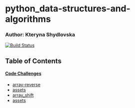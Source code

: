 # python_data-structures-and-algorithms

### Author: Kteryna Shydlovska

[![Build Status](https://www.travis-ci.com/alvian-401-advanced-javascript/data-structures-and-algorithms.svg?branch=master)](https://www.travis-ci.com/alvian-401-advanced-javascript/data-structures-and-algorithms)

## Table of Contents

#### [Code Challenges](https://github.com/KaterynaShydlovska/python_data-structures-and-algorithms)

   * [array-reverse](https://github.com/KaterynaShydlovska/python_data-structures-and-algorithms/blob/array-reverse/array_reverse/array_reverse.py)
   * [assets](https://github.com/KaterynaShydlovska/python_data-structures-and-algorithms/blob/array-reverse/assets/array-reverse.jpg)
   * [array_shift](https://github.com/KaterynaShydlovska/python_data-structures-and-algorithms/blob/master/array_shift/array_shift.py)
   * [assets](https://github.com/KaterynaShydlovska/python_data-structures-and-algorithms/blob/master/assets/array_shift.jpg)

